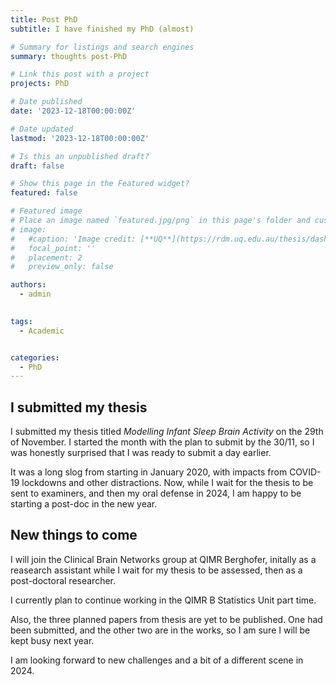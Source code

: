 ```yaml
---
title: Post PhD
subtitle: I have finished my PhD (almost)

# Summary for listings and search engines
summary: thoughts post-PhD

# Link this post with a project
projects: PhD

# Date published
date: '2023-12-18T00:00:00Z'

# Date updated
lastmod: '2023-12-18T00:00:00Z'

# Is this an unpublished draft?
draft: false

# Show this page in the Featured widget?
featured: false

# Featured image
# Place an image named `featured.jpg/png` in this page's folder and customize its options here.
# image:
#   #caption: 'Image credit: [**UQ**](https://rdm.uq.edu.au/thesis/dashboard)'
#   focal_point: ''
#   placement: 2
#   preview_only: false

authors:
  - admin
  

tags:
  - Academic


categories:
  - PhD
---
```


## I submitted my thesis

I submitted my thesis titled  *Modelling Infant Sleep Brain Activity* on the 29th of November. I started the month with the plan to submit by the 30/11, so I was honestly surprised that I was ready to submit a day earlier.

It was a long slog from starting in January 2020, with impacts from COVID-19 lockdowns and other distractions. Now, while I wait for the thesis to be sent to examiners, and then my oral defense in 2024, I am happy to be starting a post-doc in the new year. 

## New things to come

I will join the Clinical Brain Networks group at QIMR Berghofer, initally as a reasearch assistant while I wait for my thesis to be assessed, then as a post-doctoral researcher. 

I currently plan to continue working in the QIMR B Statistics Unit part time.

Also, the three planned papers from thesis are yet to be published. One had been submitted, and the other two are in the works, so I am sure I will be kept busy next year. 

I am looking forward to new challenges and a bit of a different scene in 2024. 